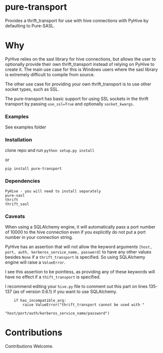 # pure-transport
Provides a thrift_transport for use with hive connections with PyHive by defaulting to Pure-SASL.

# Why 
PyHive relies on the sasl library for hive connections, but allows the user to optionally provide their own thrift_transport instead of relying on PyHive to create it. The main use case for this is Windows users where the sasl library is extremely difficult to compile from source. 

The other use case for providing your own thrift_transport is to use other socket types, such as SSL.

The pure-transport has basic support for using SSL sockets in the thrift transport by passing `use_ssl=True` and optionally `socket_kwargs`.


### Examples

See examples folder


### Installation

clone repo and run 
```python setup.py install```

or 

```pip install pure-transport```

### Dependencies
```
PyHive - you will need to install separately
pure-sasl
thrift
thrift_sasl
```

### Caveats

When using a SQLAlchemy engine, it will automatically pass a port number of 10000 to the hive connection even if you explicitly do not put a port number in your connection string.

PyHive has an assertion that will not allow the keyword arguments `[host, port, auth, kerberos_service_name, password]` to have any other values besides `None` if a `thrift_transport` is specified. So using SQLAlchemy engine will raise a `ValueError`.

I see this assertion to be pointless, as providing any of these keywords will have no effect if a `thift_transport` is specified. 

I recommend editing your `hive.py` file to comment out this part on lines 135-137 (as of version 0.6.1) if you want to use SQLAlchemy.
```
    if has_incompatible_arg:
        raise ValueError("thrift_transport cannot be used with "
                         "host/port/auth/kerberos_service_name/password")
```

# Contributions

Contributions Welcome. 
